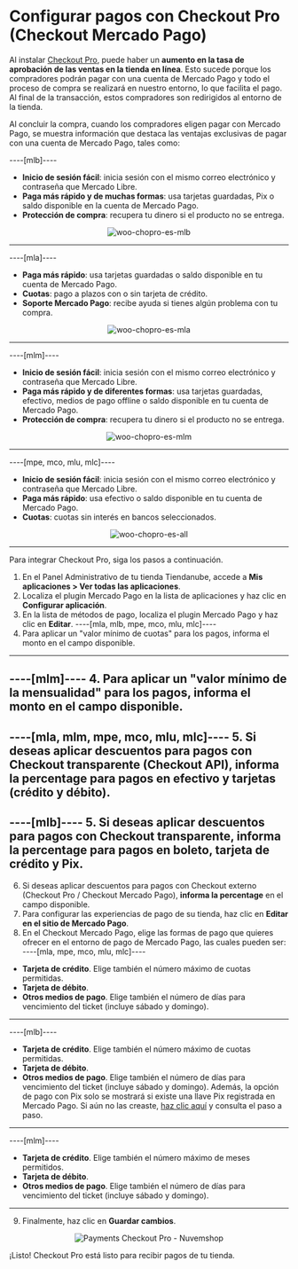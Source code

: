 # Configurar pagos con Checkout Pro (Checkout Mercado Pago)
 
Al instalar [Checkout Pro](/developers/es/docs/checkout-pro/landing), puede haber un **aumento en la tasa de aprobación de las ventas en la tienda en línea**. Esto sucede porque los compradores podrán pagar con una cuenta de Mercado Pago y todo el proceso de compra se realizará en nuestro entorno, lo que facilita el pago. Al final de la transacción, estos compradores son redirigidos al entorno de la tienda.

Al concluir la compra, cuando los compradores eligen pagar con Mercado Pago, se muestra información que destaca las ventajas exclusivas de pagar con una cuenta de Mercado Pago, tales como:

----[mlb]----

* **Inicio de sesión fácil**: inicia sesión con el mismo correo electrónico y contraseña que Mercado Libre.
* **Paga más rápido y de muchas formas**: usa tarjetas guardadas, Pix o saldo disponible en la cuenta de Mercado Pago.
* **Protección de compra**: recupera tu dinero si el producto no se entrega.

<center>

![woo-chopro-es-mlb](/images/nuvemshop/nuvemshop-chopro-es-mlb.png)

</center>

------------
----[mla]----

* **Paga más rápido**: usa tarjetas guardadas o saldo disponible en tu cuenta de Mercado Pago.
* **Cuotas**: pago a plazos con o sin tarjeta de crédito.
* **Soporte Mercado Pago**: recibe ayuda si tienes algún problema con tu compra.

<center>

![woo-chopro-es-mla](/images/nuvemshop/nuvemshop-chopro-es-mla.png)

</center>

------------
----[mlm]----

* **Inicio de sesión fácil**: inicia sesión con el mismo correo electrónico y contraseña que Mercado Libre.
* **Paga más rápido y de diferentes formas**: usa tarjetas guardadas, efectivo, medios de pago offline o saldo disponible en tu cuenta de Mercado Pago.
* **Protección de compra**: recupera tu dinero si el producto no se entrega.

<center>

![woo-chopro-es-mlm](/images/nuvemshop/nuvemshop-chopro-es-mlm.png)

</center>

------------
----[mpe, mco, mlu, mlc]----

* **Inicio de sesión fácil**: inicia sesión con el mismo correo electrónico y contraseña que Mercado Libre.
* **Paga más rápido**: usa efectivo o saldo disponible en tu cuenta de Mercado Pago.
* **Cuotas**: cuotas sin interés en bancos seleccionados.

<center>

![woo-chopro-es-all](/images/nuvemshop/nuvemshop-chopro-es-all.png)

</center>

------------
 
Para integrar Checkout Pro, siga los pasos a continuación.
 
1. En el Panel Administrativo de tu tienda Tiendanube, accede a **Mis aplicaciones > Ver todas las aplicaciones**. 
2. Localiza el plugin Mercado Pago en la lista de aplicaciones y haz clic en **Configurar aplicación**.
3. En la lista de métodos de pago, localiza el plugin Mercado Pago y haz clic en **Editar**.
----[mla, mlb, mpe, mco, mlu, mlc]---- 
4. Para aplicar un "valor mínimo de cuotas" para los pagos, informa el monto en el campo disponible.
------------
----[mlm]---- 
4. Para aplicar un "valor mínimo de la mensualidad" para los pagos, informa el monto en el campo disponible.
------------
----[mla, mlm, mpe, mco, mlu, mlc]---- 
5. Si deseas aplicar descuentos para pagos con Checkout transparente (Checkout API), **informa la percentage** para pagos en efectivo y tarjetas (crédito y débito).
------------
----[mlb]---- 
5. Si deseas aplicar descuentos para pagos con Checkout transparente, **informa la percentage** para pagos en boleto, tarjeta de crédito y Pix.
------------
6. Si deseas aplicar descuentos para pagos con Checkout externo (Checkout Pro / Checkout Mercado Pago), **informa la percentage** en el campo disponible.
7. Para configurar las experiencias de pago de su tienda, haz clic en **Editar en el sitio de Mercado Pago**.
8. En el Checkout Mercado Pago, elige las formas de pago que quieres ofrecer en el entorno de pago de Mercado Pago, las cuales pueden ser:
----[mla, mpe, mco, mlu, mlc]---- 
 * **Tarjeta de crédito**. Elige también el número máximo de cuotas permitidas.
 * **Tarjeta de débito**.
 * **Otros medios de pago**. Elige también el número de días para vencimiento del ticket (incluye sábado y domingo). 
------------ 
----[mlb]---- 
 * **Tarjeta de crédito**. Elige también el número máximo de cuotas permitidas.
 * **Tarjeta de débito**.
 * **Otros medios de pago**. Elige también el número de días para vencimiento del ticket (incluye sábado y domingo). Además, la opción de pago con Pix solo se mostrará si existe una llave Pix registrada en Mercado Pago. Si aún no las creaste, [haz clic aquí](https://www.youtube.com/watch?v=60tApKYVnkA) y consulta el paso a paso.
------------ 
----[mlm]---- 
 * **Tarjeta de crédito**. Elige también el número máximo de meses permitidos.
 * **Tarjeta de débito**.
 * **Otros medios de pago**. Elige también el número de días para vencimiento del ticket (incluye sábado y domingo).
------------
9. Finalmente, haz clic en **Guardar cambios**.

<center>

![Payments Checkout Pro - Nuvemshop](/images/nuvemshop/cho-pro-es.gif)

</center>

¡Listo! Checkout Pro está listo para recibir pagos de tu tienda.